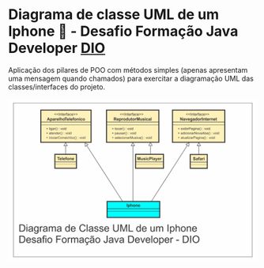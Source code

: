 # Diagrama de classe UML de um Iphone 📱 - Desafio Formação Java Developer [DIO](https://web.dio.me/)

Aplicação dos pilares de POO com métodos simples (apenas apresentam uma mensagem quando chamados) para exercitar a diagramação UML das classes/interfaces do projeto.

![](.\UML-Iphone\UML-Iphone-Desafio-Java-DIO.png)